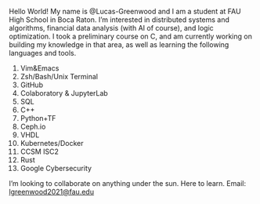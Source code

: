 Hello World! My name is @Lucas-Greenwood and I am a student at FAU High School in Boca Raton.
I’m interested in distributed systems and algorithms, financial data analysis (with AI of course), and logic optimization.
I took a preliminary course on C, and am currently working on building my knowledge in that area, as well as learning the following languages and tools.
1. Vim&Emacs
2. Zsh/Bash/Unix Terminal
3. GitHub
4. Colaboratory & JupyterLab
5. SQL
6. C++
7. Python+TF
8. Ceph.io
9. VHDL
10. Kubernetes/Docker
11. CCSM ISC2
12. Rust
13. Google Cybersecurity

I’m looking to collaborate on anything under the sun. Here to learn.
Email: lgreenwood2021@fau.edu
